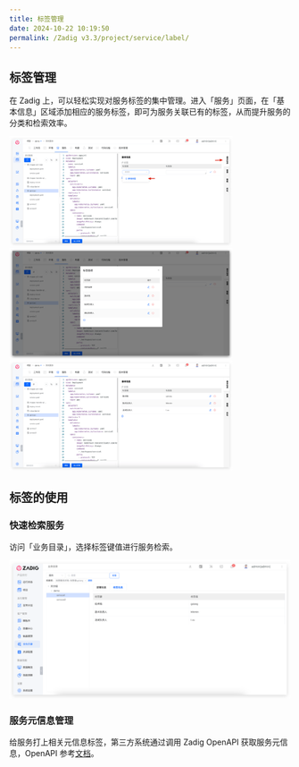 ```yaml
---
title: 标签管理
date: 2024-10-22 10:19:50
permalink: /Zadig v3.3/project/service/label/
---
```


## 标签管理

在 Zadig 上，可以轻松实现对服务标签的集中管理。进入「服务」页面，在「基本信息」区域添加相应的服务标签，即可为服务关联已有的标签，从而提升服务的分类和检索效率。

<img src="../../../../_images/label_1.png" width="400">
<img src="../../../../_images/label_2.png" width="400">
<img src="../../../../_images/label_3.png" width="400">

## 标签的使用

### 快速检索服务

访问「业务目录」，选择标签键值进行服务检索。
  
![label](../../../../_images/label_4.png)

### 服务元信息管理

给服务打上相关元信息标签，第三方系统通过调用 Zadig OpenAPI 获取服务元信息，OpenAPI 参考[文档](/Zadig%20v3.3/api/service/#获取服务标签)。